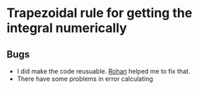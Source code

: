 # Trapezoidal rule for getting the integral numerically
## Bugs
* I did make the code reusuable. [Rohan](https://github.com/rohandebsarkar) helped me to fix that.
* There have some problems in error calculating
